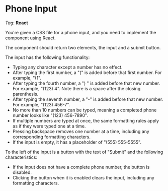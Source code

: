 # Phone Input

_Tag_: **React**

You're given a CSS file for a phone input, and you need to implement the component using React.

The component should return two elements, the input and a submit button.

The input has the following functionality:

- Typing any character except a number has no effect.
- After typing the first number, a "(" is added before that first number. For example, "(1".
- After typing the fourth number, a ") " is added before that new number. For example, "(123) 4". Note there is a space after the closing parenthesis.
- After typing the seventh number, a "-" is added before that new number. For example, "(123) 456-7".
- No more than 10 numbers can be typed, meaning a completed phone number looks like "(123) 456-7890".
- If multiple numbers are typed at once, the same formatting rules apply as if they were typed one at a time.
- Pressing backspace removes one number at a time, including any corresponding formatting characters.
- If the input is empty, it has a placeholder of "(555) 555-5555".

To the left of the input is a button with the text of "Submit" and the following characteristics:

- If the input does not have a complete phone number, the button is disabled.
- Clicking the button when it is enabled clears the input, including any formatting characters.
